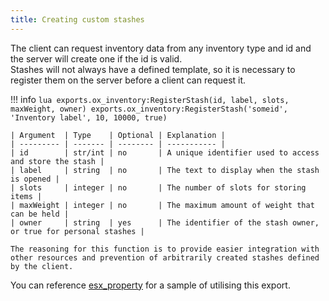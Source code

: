 ```yaml
---
title: Creating custom stashes
---
```

The client can request inventory data from any inventory type and id and the server will create one if the id is valid.  
Stashes will not always have a defined template, so it is necessary to register them on the server before a client can request it.  

!!! info
	```lua
	exports.ox_inventory:RegisterStash(id, label, slots, maxWeight, owner)
	exports.ox_inventory:RegisterStash('someid', 'Inventory label', 10, 10000, true)
	```
	
	| Argument  | Type    | Optional | Explanation |
	| --------- | ------- | -------- | ----------- |
	| id        | str/int | no       | A unique identifier used to access and store the stash |
	| label     | string  | no       | The text to display when the stash is opened |
	| slots     | integer | no       | The number of slots for storing items |
	| maxWeight | integer | no       | The maximum amount of weight that can be held |
	| owner     | string  | yes      | The identifier of the stash owner, or true for personal stashes |

	The reasoning for this function is to provide easier integration with other resources and prevention of arbitrarily created stashes defined by the client.


You can reference [esx_property](https://github.com/thelindat/esx_property/commit/0dfe120ac4401dce17946b79b12c1b6049851d98#diff-d4503a9550899ea7880582e02d5404019dbce696d1b27a7c63f18b99eddeb088) for a sample of utilising this export.